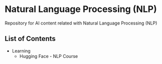 # Natural Language Processing (NLP)
Repository for AI content related with Natural Language Processing (NLP)

## List of Contents
- Learning
  - Hugging Face - NLP Course
